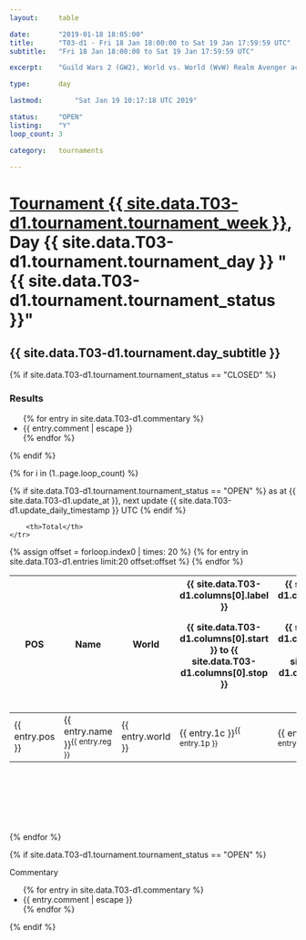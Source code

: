 ```yaml
---
layout: 	table

date: 		"2019-01-18 18:05:00"
title: 		"T03-d1 - Fri 18 Jan 18:00:00 to Sat 19 Jan 17:59:59 UTC"
subtitle: 	"Fri 18 Jan 18:00:00 to Sat 19 Jan 17:59:59 UTC"

excerpt:    "Guild Wars 2 (GW2), World vs. World (WvW) Realm Avenger achivement Tournament. \"Every Kill Counts\""

type:       day

lastmod: 		"Sat Jan 19 10:17:18 UTC 2019"

status:     "OPEN"
listing:    "Y"
loop_count: 3

category: 	tournaments

---
```

<div class="table_header">
    <h1><a href="{{ site.data.T03-d1.tournament.week_url }}">Tournament {{ site.data.T03-d1.tournament.tournament_week }}</a>, Day {{ site.data.T03-d1.tournament.tournament_day }} "{{ site.data.T03-d1.tournament.tournament_status }}"</h1>
    <h2>{{ site.data.T03-d1.tournament.day_subtitle }}</h2> 
</div>

{% if site.data.T03-d1.tournament.tournament_status == "CLOSED" %} 
<div class="commentary">
  <h3>Results</h3>
  <ul>
    {% for entry in site.data.T03-d1.commentary %}
    <li class="commentary_list">{{ entry.comment | escape }}</li>
    {% endfor %}
  </ul>
</div>
{% endif %}


{% for i in (1..page.loop_count) %}

{% if site.data.T03-d1.tournament.tournament_status == "OPEN" %} 
<span class="table_nextupdate">as at {{ site.data.T03-d1.update_at }}, next update {{ site.data.T03-d1.update_daily_timestamp }} UTC</span> 
{% endif %}

<table class="day_table">
  <colgroup>
    <col style="width:18px">
    <col style="width:55px">
    <col style="width:55px">
    <col style="width:12px">
    <col style="width:12px">
    <col style="width:12px">
    <col style="width:12px">
    <col style="width:12px">
    <col style="width:12px">
    <col style="width:12px">
    <col style="width:12px">
    <col style="width:12px">
    <col style="width:12px">
    <col style="width:12px">
    <col style="width:12px">
    <col style="width:12px">
    <col style="width:12px">
    <col style="width:12px">
    <col style="width:12px">
    <col style="width:12px">
    <col style="width:12px">
    <col style="width:12px">
    <col style="width:12px">
    <col style="width:12px">
    <col style="width:12px">
    <col style="width:12px">
    <col style="width:12px">
    <col style="width:18px">
  </colgroup>  
  <thead>
    <tr>
        <th>POS</th>
        <th class="AlignLeft">Name</th>
        <th class="AlignLeft">World</th>

<th><div class="label">{{ site.data.T03-d1.columns[0].label }}<p class="onhover">{{ site.data.T03-d1.columns[0].start }} to {{ site.data.T03-d1.columns[0].stop }}</p></div>​</th>
<th><div class="label">{{ site.data.T03-d1.columns[1].label }}<p class="onhover">{{ site.data.T03-d1.columns[1].start }} to {{ site.data.T03-d1.columns[1].stop }}</p></div>​</th>
<th><div class="label">{{ site.data.T03-d1.columns[2].label }}<p class="onhover">{{ site.data.T03-d1.columns[2].start }} to {{ site.data.T03-d1.columns[2].stop }}</p></div>​</th>
<th><div class="label">{{ site.data.T03-d1.columns[3].label }}<p class="onhover">{{ site.data.T03-d1.columns[3].start }} to {{ site.data.T03-d1.columns[3].stop }}</p></div>​</th>
<th><div class="label">{{ site.data.T03-d1.columns[4].label }}<p class="onhover">{{ site.data.T03-d1.columns[4].start }} to {{ site.data.T03-d1.columns[4].stop }}</p></div>​</th>
<th><div class="label">{{ site.data.T03-d1.columns[5].label }}<p class="onhover">{{ site.data.T03-d1.columns[5].start }} to {{ site.data.T03-d1.columns[5].stop }}</p></div>​</th>
<th><div class="label">{{ site.data.T03-d1.columns[6].label }}<p class="onhover">{{ site.data.T03-d1.columns[6].start }} to {{ site.data.T03-d1.columns[6].stop }}</p></div>​</th>
<th><div class="label">{{ site.data.T03-d1.columns[7].label }}<p class="onhover">{{ site.data.T03-d1.columns[7].start }} to {{ site.data.T03-d1.columns[7].stop }}</p></div>​</th>
<th><div class="label">{{ site.data.T03-d1.columns[8].label }}<p class="onhover">{{ site.data.T03-d1.columns[8].start }} to {{ site.data.T03-d1.columns[8].stop }}</p></div>​</th>
<th><div class="label">{{ site.data.T03-d1.columns[9].label }}<p class="onhover">{{ site.data.T03-d1.columns[9].start }} to {{ site.data.T03-d1.columns[9].stop }}</p></div>​</th>
<th><div class="label">{{ site.data.T03-d1.columns[10].label }}<p class="onhover">{{ site.data.T03-d1.columns[10].start }} to {{ site.data.T03-d1.columns[10].stop }}</p></div>​</th>

<th><div class="label">{{ site.data.T03-d1.columns[11].label }}<p class="onhover">{{ site.data.T03-d1.columns[11].start }} to {{ site.data.T03-d1.columns[11].stop }}</p></div>​</th>
<th><div class="label">{{ site.data.T03-d1.columns[12].label }}<p class="onhover">{{ site.data.T03-d1.columns[12].start }} to {{ site.data.T03-d1.columns[12].stop }}</p></div>​</th>
<th><div class="label">{{ site.data.T03-d1.columns[13].label }}<p class="onhover">{{ site.data.T03-d1.columns[13].start }} to {{ site.data.T03-d1.columns[13].stop }}</p></div>​</th>
<th><div class="label">{{ site.data.T03-d1.columns[14].label }}<p class="onhover">{{ site.data.T03-d1.columns[14].start }} to {{ site.data.T03-d1.columns[14].stop }}</p></div>​</th>
<th><div class="label">{{ site.data.T03-d1.columns[15].label }}<p class="onhover">{{ site.data.T03-d1.columns[15].start }} to {{ site.data.T03-d1.columns[15].stop }}</p></div>​</th>
<th><div class="label">{{ site.data.T03-d1.columns[16].label }}<p class="onhover">{{ site.data.T03-d1.columns[16].start }} to {{ site.data.T03-d1.columns[16].stop }}</p></div>​</th>
<th><div class="label">{{ site.data.T03-d1.columns[17].label }}<p class="onhover">{{ site.data.T03-d1.columns[17].start }} to {{ site.data.T03-d1.columns[17].stop }}</p></div>​</th>
<th><div class="label">{{ site.data.T03-d1.columns[18].label }}<p class="onhover">{{ site.data.T03-d1.columns[18].start }} to {{ site.data.T03-d1.columns[18].stop }}</p></div>​</th>
<th><div class="label">{{ site.data.T03-d1.columns[19].label }}<p class="onhover">{{ site.data.T03-d1.columns[19].start }} to {{ site.data.T03-d1.columns[19].stop }}</p></div>​</th>
<th><div class="label">{{ site.data.T03-d1.columns[20].label }}<p class="onhover">{{ site.data.T03-d1.columns[20].start }} to {{ site.data.T03-d1.columns[20].stop }}</p></div>​</th>

<th><div class="label">{{ site.data.T03-d1.columns[21].label }}<p class="onhover">{{ site.data.T03-d1.columns[21].start }} to {{ site.data.T03-d1.columns[21].stop }}</p></div>​</th>
<th><div class="label">{{ site.data.T03-d1.columns[22].label }}<p class="onhover">{{ site.data.T03-d1.columns[22].start }} to {{ site.data.T03-d1.columns[22].stop }}</p></div>​</th>
<th><div class="label">{{ site.data.T03-d1.columns[23].label }}<p class="onhover">{{ site.data.T03-d1.columns[23].start }} to {{ site.data.T03-d1.columns[23].stop }}</p></div>​</th>

        <th>Total</th>
    </tr>
  </thead>
  {% assign offset = forloop.index0 | times: 20 %}
<tbody>
{% for entry in site.data.T03-d1.entries limit:20 offset:offset %}
  <tr>
    <td class="pl{{ entry.pos }}">{{ entry.pos }}</td>
    <td class="AlignLeft">{{ entry.name }}<sup>{{ entry.reg }}</sup></td>
    <td class="AlignLeft">{{ entry.world }}</td>
    <td class="pl{{ entry.1p }}">{{ entry.1c }}<sup>{{ entry.1p }}</sup></td>
    <td class="pl{{ entry.2p }}">{{ entry.2c }}<sup>{{ entry.2p }}</sup></td>
    <td class="pl{{ entry.3p }}">{{ entry.3c }}<sup>{{ entry.3p }}</sup></td>
    <td class="pl{{ entry.4p }}">{{ entry.4c }}<sup>{{ entry.4p }}</sup></td>
    <td class="pl{{ entry.5p }}">{{ entry.5c }}<sup>{{ entry.5p }}</sup></td>
    <td class="pl{{ entry.6p }}">{{ entry.6c }}<sup>{{ entry.6p }}</sup></td>
    <td class="pl{{ entry.7p }}">{{ entry.7c }}<sup>{{ entry.7p }}</sup></td>
    <td class="pl{{ entry.8p }}">{{ entry.8c }}<sup>{{ entry.8p }}</sup></td>
    <td class="pl{{ entry.9p }}">{{ entry.9c }}<sup>{{ entry.9p }}</sup></td>
    <td class="pl{{ entry.10p }}">{{ entry.10c }}<sup>{{ entry.10p }}</sup></td>
    <td class="pl{{ entry.11p }}">{{ entry.11c }}<sup>{{ entry.11p }}</sup></td>
    <td class="pl{{ entry.12p }}">{{ entry.12c }}<sup>{{ entry.12p }}</sup></td>
    <td class="pl{{ entry.13p }}">{{ entry.13c }}<sup>{{ entry.13p }}</sup></td>
    <td class="pl{{ entry.14p }}">{{ entry.14c }}<sup>{{ entry.14p }}</sup></td>
    <td class="pl{{ entry.15p }}">{{ entry.15c }}<sup>{{ entry.15p }}</sup></td>
    <td class="pl{{ entry.16p }}">{{ entry.16c }}<sup>{{ entry.16p }}</sup></td>
    <td class="pl{{ entry.17p }}">{{ entry.17c }}<sup>{{ entry.17p }}</sup></td>
    <td class="pl{{ entry.18p }}">{{ entry.18c }}<sup>{{ entry.18p }}</sup></td>
    <td class="pl{{ entry.19p }}">{{ entry.19c }}<sup>{{ entry.19p }}</sup></td>
    <td class="pl{{ entry.20p }}">{{ entry.20c }}<sup>{{ entry.20p }}</sup></td>
    <td class="pl{{ entry.21p }}">{{ entry.21c }}<sup>{{ entry.21p }}</sup></td>
    <td class="pl{{ entry.22p }}">{{ entry.22c }}<sup>{{ entry.22p }}</sup></td>
    <td class="pl{{ entry.23p }}">{{ entry.23c }}<sup>{{ entry.23p }}</sup></td>
    <td class="pl{{ entry.24p }}">{{ entry.24c }}<sup>{{ entry.24p }}</sup></td>
    <td>{{ entry.total }}</td>
  </tr>
{% endfor %}  
</tbody>
</table>
<div class="leaderboard">
  <script async src="//pagead2.googlesyndication.com/pagead/js/adsbygoogle.js"></script>
  <!-- 728x90 -->
  <ins class="adsbygoogle"
       style="display:inline-block;width:728px;height:90px"
       data-ad-client="ca-pub-3274917281288240"
       data-ad-slot="3870538733"></ins>
  <script>
  (adsbygoogle = window.adsbygoogle || []).push({});
  </script>    
</div>
<br />
{% endfor %}

{% if site.data.T03-d1.tournament.tournament_status == "OPEN" %} 
<div class="commentary">
  <span class="commentary_title">Commentary</span>
  <ul>
    {% for entry in site.data.T03-d1.commentary %}
    <li class="commentary_list">{{ entry.comment | escape }}</li>
    {% endfor %}
  </ul>
</div>
{% endif %}


